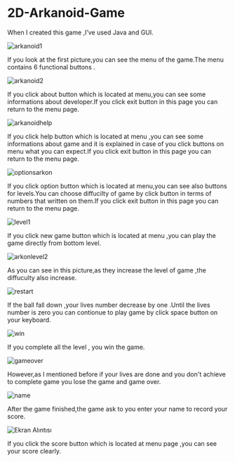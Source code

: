 # 2D-Arkanoid-Game
 When I created this game ,I’ve used Java and GUI.


![arkanoid1](https://user-images.githubusercontent.com/101573509/158522782-2907e18d-19a9-4285-97c7-ac95513f9ab5.PNG)

If you look at the first picture,you can see the menu of the game.The menu contains 6 functional buttons .


![arkanoid2](https://user-images.githubusercontent.com/101573509/158522786-566be6c5-cf5f-4ed9-ac14-88097c80163b.PNG)

If you click about button which is located at menu,you can see some informations about developer.If you click exit button in this page you can return to the menu page.


![arkanoidhelp](https://user-images.githubusercontent.com/101573509/158522798-9656926f-339e-419f-94f7-b91a73a18ae3.PNG)

If you click help button which is located at menu ,you can see some informations about game and it is explained in case of you click buttons on menu what you can expect.If you click exit button in this page you can return to the menu page.



![optionsarkon](https://user-images.githubusercontent.com/101573509/158522805-1318828b-96c2-435e-84b3-52d87e6abf27.PNG)

If you click option button which is located at menu,you can see also buttons for levels.You can choose diffucilty of game by click button in terms of numbers that written on them.If you click exit button in this page you can return to the menu page.


![level1](https://user-images.githubusercontent.com/101573509/158522809-640651e3-59a7-4b55-bd09-203d0dace27a.PNG)

If you click new game button which is located at menu ,you can play the game directly from bottom level.



![arkonlevel2](https://user-images.githubusercontent.com/101573509/158522816-a1546ea2-5e69-4792-ab4c-b20e46d2a578.PNG)


As you can see in this picture,as they increase the level of game ,the diffuculty also increase.



![restart](https://user-images.githubusercontent.com/101573509/158522819-dcc9a66b-e1c3-4475-889e-7fac23a99668.PNG)


If the ball fall down ,your lives number decrease by one .Until the lives number is zero you can contionue to play game by click space button on your keyboard.



![win](https://user-images.githubusercontent.com/101573509/158522824-a290d506-6e1e-43c9-8e41-919da44f34c2.PNG)


If you complete all the level , you win the game.





![gameover](https://user-images.githubusercontent.com/101573509/158522828-1c05fee5-45f4-4f23-90a2-391ca7e85456.PNG)


However,as I mentioned before if your lives are done and you don't achieve to complete game you lose the game and game over.



![name](https://user-images.githubusercontent.com/101573509/158546659-0ef30e77-d979-4960-886d-a5bb24ff42e1.PNG)

After the game finished,the game ask to you enter your name to record your score.




![Ekran Alıntısı](https://user-images.githubusercontent.com/101573509/158550823-82b630ff-b1d2-4ad8-87db-5d5d9a5eeda6.PNG)


If you click the score button which is located at menu page ,you can see your score clearly.

